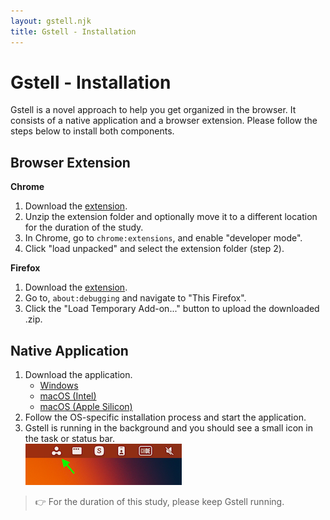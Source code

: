 ```yaml
---
layout: gstell.njk
title: Gstell - Installation
---
```


# Gstell - Installation
Gstell is a novel approach to help you get organized in the browser. It consists of a native application and a browser extension. Please follow the steps below to install both components.

##  Browser Extension

**Chrome**
1. Download the [extension](/public/assets/gstell-browser-extension-4.0.0.zip).
2. Unzip the extension folder and optionally move it to a different location for the duration of the study.
3. In Chrome, go to `chrome:extensions`, and enable "developer mode".
4. Click "load unpacked" and select the extension folder (step 2).

**Firefox**
1. Download the [extension](/public/assets/gstell-browser-extension-4.0.0.zip).
2. Go to, `about:debugging` and navigate to "This Firefox". 
3. Click the "Load Temporary Add-on..." button to upload the downloaded .zip.
<!-- 1. Download the extension (TBD, awaiting addon store review).
1. Go to `about:addons` and select the "Extensions" tab. Click on the "gear" icon, and select "Install Add-on From File...". -->

## Native Application
1. Download the application.
   - [Windows](https://context-electron-updater.vercel.app/download/exe)
   - [macOS (Intel)](https://context-electron-updater.vercel.app/download/dmg)
   - [macOS (Apple Silicon)](https://context-electron-updater.vercel.app/download/dmg_arm64)
2. Follow the OS-specific installation process and start the application.
3. Gstell is running in the background and you should see a small icon in the task or status bar. <br>
   ![status bar icon](/public/img/status-bar-icon.png)


> 👉 For the duration of this study, please keep Gstell running.

<br><br><br>

